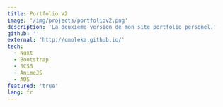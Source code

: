 ```yaml
---
title: Portfolio V2
image: '/img/projects/portfoliov2.png'
description: 'La deuxieme version de mon site portfolio personel.'
github: ''
external: 'http://cmoleka.github.io/'
tech:
  - Nuxt
  - Bootstrap
  - SCSS
  - AnimeJS
  - AOS
featured: 'true'
lang: fr
---
```

